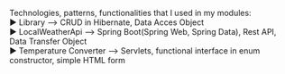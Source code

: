 Technologies, patterns, functionalities that I used in my modules:
<br> ► Library --> CRUD in Hibernate, Data Acces Object
<br> ► LocalWeatherApi --> Spring Boot(Spring Web, Spring Data), Rest API, Data Transfer Object
<br> ► Temperature Converter --> Servlets, functional interface in enum constructor, simple HTML form
